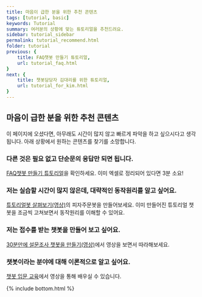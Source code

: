 ```yaml
---
title: 마음이 급한 분을 위한 추천 콘텐츠   
tags: [tutorial, basic]
keywords: Tutorial
summary: 여러분의 상황에 맞는 튜토리얼을 추천드려요.
sidebar: tutorial_sidebar
permalink: tutorial_recommend.html
folder: tutorial
previous: {
    title: FAQ챗봇 만들기 튜토리얼,
    url: tutorial_faq.html
}
next: {
    title: 챗봇담당자 김대리를 위한 튜토리얼,
    url: tutorial_for_kim.html
}
---
```


## 마음이 급한 분을 위한 추천 콘텐츠
이 페이지에 오셨다면, 아무래도 시간이 많지 않고 빠르게 파악을 하고 싶으시다고 생각됩니다. 아래 상황에서 원하는 콘텐츠를 찾기를 소망합니다. 

### 다른 것은 필요 없고 단순문의 응답만 되면 됩니다.
[FAQ챗봇 만들기 튜토리얼](/tutorial_faq.html)을 확인하세요. 이미 엑셀로 정리되어 있다면 3분 소요!

### 저는 실습할 시간이 많지 않은데, 대략적인 동작원리를 알고 싶어요.
[튜토리얼봇 살펴보기(영상)](/samplebot.html)의 피자주문봇을 만들어보세요. 이미 만들어진 튜토리얼 챗봇을 조금씩 고쳐보면서 동작원리를 이해할 수 있어요.

### 저는 접수를 받는 챗봇을 만들어 보고 싶어요.
[30분만에 설문조사 챗봇을 만들기(영상)](/video_tutorial_survey.html)에서 영상을 보면서 따라해보세요.

### 챗봇이라는 분야에 대해 이론적으로 알고 싶어요.
[챗봇 입문 교육](/study_video.html)에서 영상을 통해 배우실 수 있습니다.



{% include bottom.html %}
